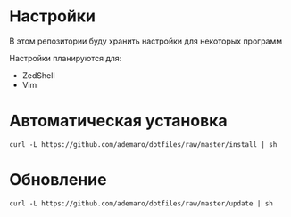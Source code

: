 Настройки
=========

В этом репозитории буду хранить настройки для некоторых программ

Настройки планируются для:

* ZedShell
* Vim

Автоматическая установка
========================

`curl -L https://github.com/ademaro/dotfiles/raw/master/install | sh`

Обновление
==========

`curl -L https://github.com/ademaro/dotfiles/raw/master/update | sh`
